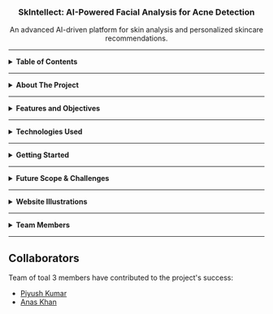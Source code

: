 <a id="readme-top"></a>

<div align="center">
  <h3 align="center">SkIntellect: AI-Powered Facial Analysis for Acne Detection</h3>
  <p align="center">
    An advanced AI-driven platform for skin analysis and personalized skincare recommendations.
    <br />
  </p>
</div>

---

<details>
  <summary><strong>Table of Contents</strong></summary>
  <ol>
    <li><a href="#about-the-project">About The Project</a></li>
    <li><a href="#features-and-objectives">Features and Objectives</a></li>
    <li><a href="#technologies-used">Technologies Used</a></li>
    <li><a href="#getting-started">Getting Started</a></li>
    <li><a href="#future-scope-and-challenges-faced">Future Scope & Challenges</a></li>
    <li><a href="#website-illustrations">Website Illustrations</a></li>
    <li><a href="#team-members">Team Members</a></li>
  </ol>
</details>

---

<a id="about-the-project"></a>
<details>
  <summary><strong>About The Project</strong></summary>
  <p>
    <strong>SkIntellect</strong> is an AI-powered dermatological platform designed to analyze facial images for acne detection, skin condition assessment, and personalized skincare recommendations. By leveraging deep learning models like YOLO, OpenCV, and TensorFlow, the platform provides accurate real-time analysis of skin health.
  </p>
 <p> The project aims to bridge the gap between AI and dermatology by offering users a smart, accessible, and cost-effective solution for skincare management. SkIntellect provides detailed skin analysis, customized product recommendations, dermatologist appointment booking, and progress tracking, ensuring a holistic skincare experience for users.</p>
 <p> Built with Flask (Python) for the backend, React.js for the frontend, and SQLite3 for secure data storage, SkIntellect is optimized for both scalability and user engagement. It empowers individuals with actionable insights and professional support, making advanced dermatological care more accessible than ever. </p>

</details>

---

<a id="features-and-objectives"></a>
<details>
  <summary><strong>Features and Objectives</strong></summary>
  <ul>
    <li>AI-Based Acne Detection</li>
    <li>Oiliness Level Assessment</li>
    <li>Personalized Skincare Recommendations</li>
    <li>Dermatologist Appointment Booking</li>
    <li>Progress Tracking for Skin Health</li>
    <li>Secure User Authentication and Data Encryption</li>
  </ul>
</details>

---

<a id="technologies-used"></a>
<details>
  <summary><strong>Technologies Used</strong></summary>
  <ul>
    <li>Frontend: React.js, Tailwind CSS</li>
    <li>Backend: Flask (Python)</li>
    <li>Database: SQLite3</li>
    <li>AI Models: YOLO, OpenCV, TensorFlow</li>
    <li>Deployment: Render</li>
  </ul>
</details>

---

<a id="getting-started"></a>
<details>
  <summary><strong>Getting Started</strong></summary>
  
  <details>
    <summary><strong>Prerequisites</strong></summary>
    <ul>
      <li>Python 3.8+</li>
      <li>Node.js & npm</li>
      <li>Virtual Environment (venv or conda)</li>
    </ul>
  </details>

  <details>
    <summary><strong>Installation</strong></summary>
    <ol>
      <li>Clone the Repository:
      <pre><code class="bash">git clone https://github.com/your-repo/SkIntellect.git
cd SkIntellect</code></pre></li>
      <li>Setup Backend:
      <pre><code class="bash">cd backend
pip install -r requirements.txt
python app.py</code></pre></li>
      <li>Setup Frontend:
      <pre><code class="bash">cd frontend
npm install
npm start</code></pre></li>
      <li>Run the Project:
        <ul>
          <li>Access at <code>http://localhost:3000</code></li>
        </ul>
      </li>
    </ol>
  </details>
</details>

---

<a id="future-scope-and-challenges-faced"></a>
<details>
  <summary><strong>Future Scope & Challenges</strong></summary>
  <ul>
    <li>Expanding detection to additional dermatological conditions.</li>
    <li>Integrating an AI-driven chatbot for skincare queries.</li>
    <li>Enhancing AI models for better accuracy and real-time processing.</li>
  </ul>
  
  <strong>Challenges Faced:</strong>
  <ul>
    <li>Data diversity for unbiased AI predictions.</li>
    <li>Optimizing YOLO models for efficient performance.</li>
    <li>Simplifying UI for broader accessibility.</li>
  </ul>
</details>

---

<a id="website-illustrations"></a>
<details>
  <summary><strong>Website Illustrations</strong></summary>
  <p>Include screenshots showcasing:</p>
  <ul>
    <li>AI-Based Acne Detection Results</li>
    <li>Product Recommendations</li>
    <li>Dermatologist Booking System</li>
  </ul>
</details>

---

<a id="team-members"></a>
<details>
  <summary><strong>Team Members</strong></summary>
  <ul>
    <li><strong>Madhav Choudhary</strong> - Project Lead</li>
    <li><strong>Team Member 2</strong> - AI/ML Engineer</li>
    <li><strong>Team Member 3</strong> - Full Stack Developer</li>
    <li><strong>Team Member 4</strong> - UI/UX Designer</li>
  </ul>
</details>

---
## Collaborators

Team of toal 3 members have contributed to the project's success:

- [Piyush Kumar](https://github.com/piyushkumar24)
- [Anas Khan](https://github.com/khananas007)





